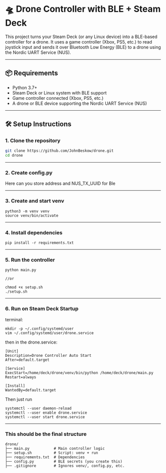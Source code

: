 # 🛸 Drone Controller with BLE + Steam Deck

This project turns your Steam Deck (or any Linux device) into a BLE-based controller for a drone. It uses a game controller (Xbox, PS5, etc.) to read joystick input and sends it over Bluetooth Low Energy (BLE) to a drone using the Nordic UART Service (NUS).

---

## 📦 Requirements

- Python 3.7+
- Steam Deck or Linux system with BLE support
- Game controller connected (Xbox, PS5, etc.)
- A drone or BLE device supporting the Nordic UART Service (NUS)

---

## 🛠 Setup Instructions

### 1. Clone the repository

```bash
git clone https://github.com/JohnBeskow/drone.git
cd drone
```
---

### 2. Create config.py

Here can you store address and NUS_TX_UUID for Ble

---
### 3. Create and start venv

```
python3 -m venv venv
source venv/bin/activate
```
---
### 4. Install dependencies
```
pip install -r requirements.txt
```
---
### 5. Run the controller
```
python main.py

//or 

chmod +x setup.sh
./setup.sh
```
--- 
### 6. Run on Steam Deck Startup

terminal:
```
mkdir -p ~/.config/systemd/user
vim ~/.config/systemd/user/drone.service
```

then in the drone.service:
```
[Unit]
Description=Drone Controller Auto Start
After=default.target

[Service]
ExecStart=/home/deck/drone/venv/bin/python /home/deck/drone/main.py
Restart=always

[Install]
WantedBy=default.target
```

Then just run 
```
systemctl --user daemon-reload
systemctl --user enable drone.service
systemctl --user start drone.service
```
---

### This should be the final structure
```
drone/
├── main.py           # Main controller logic
├── setup.sh          # Script: venv + run
├── requirements.txt  # Dependencies
├── config.py         # BLE secrets (you create this)
├── .gitignore        # Ignores venv/, config.py, etc.
```
